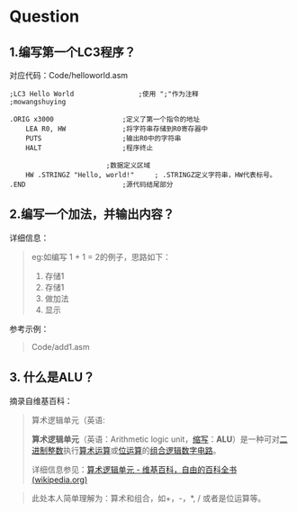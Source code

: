 # Question

## 1.编写第一个LC3程序？

对应代码：Code/helloworld.asm

```
;LC3 Hello World				;使用 ";"作为注释
;mowangshuying

.ORIG x3000					;定义了第一个指令的地址
	LEA R0, HW				;将字符串存储到R0寄存器中
	PUTS					;输出R0中的字符串
	HALT					;程序终止

						;数据定义区域					
	HW .STRINGZ "Hello, world!"		; .STRINGZ定义字符串，HW代表标号。
.END						;源代码结尾部分

```

## 2.编写一个加法，并输出内容？

详细信息：

>eg:如编写 1 + 1 = 2的例子，思路如下：
>
>	1. 存储1
> 	2. 存储1
> 	3. 做加法
> 	4. 显示

参考示例：

> Code/add1.asm

## 3. 什么是ALU？

摘录自维基百科：

>算术逻辑单元（英语:
>
>**算术逻辑单元**（英语：Arithmetic logic unit，[缩写](https://zh.wikipedia.org/wiki/縮寫)：**ALU**）是一种可对[二进制](https://zh.wikipedia.org/wiki/二进制)[整数](https://zh.wikipedia.org/wiki/整数)执行[算术运算](https://zh.wikipedia.org/wiki/算术)或[位运算](https://zh.wikipedia.org/wiki/位操作)的[组合逻辑](https://zh.wikipedia.org/wiki/组合逻辑电路)[数字电路](https://zh.wikipedia.org/wiki/数字电路)。
>
>详细信息参见：[算术逻辑单元 - 维基百科，自由的百科全书 (wikipedia.org)](https://zh.wikipedia.org/wiki/算術邏輯單元)

>此处本人简单理解为：算术和组合，如+，-，\*, / 或者是位运算等。